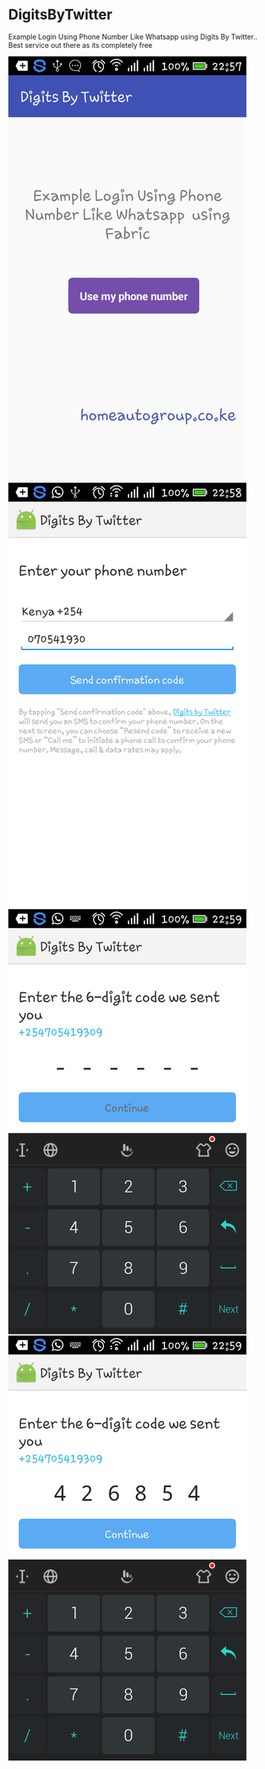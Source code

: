 # DigitsByTwitter
Example Login Using Phone Number Like Whatsapp  using Digits By Twitter.. Best service out there as its completely free


![alt tag](https://github.com/KelvinPac/DigitsByTwitter/blob/master/device-2017-01-22-225734.png "Image One")
![alt tag](https://github.com/KelvinPac/DigitsByTwitter/blob/master/device-2017-01-22-225859.png "Image One")
![alt tag](https://github.com/KelvinPac/DigitsByTwitter/blob/master/device-2017-01-22-225937.png "Image One")
![alt tag](https://github.com/KelvinPac/DigitsByTwitter/blob/master/device-2017-01-22-225951.png "Image One")
